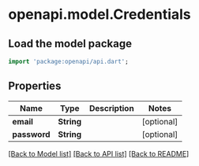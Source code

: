 # openapi.model.Credentials

## Load the model package

```dart
import 'package:openapi/api.dart';
```

## Properties

Name | Type | Description | Notes
------------ | ------------- | ------------- | -------------
**email** | **String** |  | [optional]
**password** | **String** |  | [optional]

[[Back to Model list]](../README.md#documentation-for-models) [[Back to API list]](../README.md#documentation-for-api-endpoints) [[Back to README]](../README.md)
